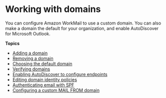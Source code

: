 # Working with domains<a name="domains_overview"></a>

You can configure Amazon WorkMail to use a custom domain\. You can also make a domain the default for your organization, and enable AutoDiscover for Microsoft Outlook\.

**Topics**
+ [Adding a domain](add_domain.md)
+ [Removing a domain](remove_domain.md)
+ [Choosing the default domain](default_domain.md)
+ [Verifying domains](domain_verification.md)
+ [Enabling AutoDiscover to configure endpoints](autodiscover.md)
+ [Editing domain identity policies](editing_domains.md)
+ [Authenticating email with SPF](authenticate_domain.md)
+ [Configuring a custom MAIL FROM domain](custom-mail-from-domain.md)